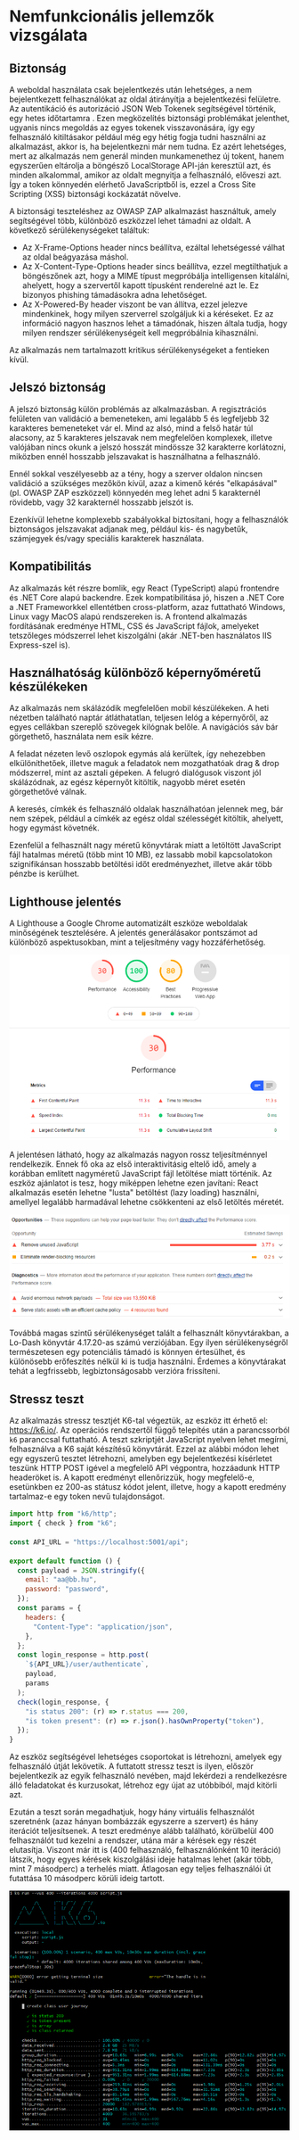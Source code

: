 # Nemfunkcionális jellemzők vizsgálata

## Biztonság

A weboldal használata csak bejelentkezés után lehetséges, a nem bejelentkezett felhasználókat az oldal átirányítja a bejelentkezési felületre. Az autentikáció és autorizáció JSON Web Tokenek segítségével történik, egy hetes időtartamra . Ezen megközelítés biztonsági problémákat jelenthet, ugyanis nincs megoldás az egyes tokenek visszavonására, így egy felhasználó kitiltásakor például még egy hétig fogja tudni használni az alkalmazást, akkor is, ha bejelentkezni már nem tudna. Ez azért lehetséges, mert az alkalmazás nem generál minden munkamenethez új tokent, hanem egyszerűen eltárolja a böngésző LocalStorage API-ján keresztül azt, és minden alkalommal, amikor az oldalt megnyitja a felhasználó, előveszi azt. Így a token könnyedén elérhető JavaScriptből is, ezzel a Cross Site Scripting (XSS) biztonsági kockázatát növelve.

A biztonsági teszteléshez az OWASP ZAP alkalmazást használtuk, amely segítségével több, különböző eszközzel lehet támadni az oldalt. A következő sérülékenységeket találtuk:

- Az X-Frame-Options header nincs beállítva, ezáltal lehetségessé válhat az oldal beágyazása máshol.
- Az X-Content-Type-Options header sincs beállítva, ezzel megtilthatjuk a böngészőnek azt, hogy a MIME típust megpróbálja intelligensen kitalálni, ahelyett, hogy a szervertől kapott típusként renderelné azt le. Ez bizonyos phishing támadásokra adna lehetőséget.
- Az X-Powered-By header viszont be van állítva, ezzel jelezve mindenkinek, hogy milyen szerverrel szolgáljuk ki a kéréseket. Ez az információ nagyon hasznos lehet a támadónak, hiszen általa tudja, hogy milyen rendszer sérülékenységeit kell megpróbálnia kihasználni.

Az alkalmazás nem tartalmazott kritikus sérülékenységeket a fentieken kívül.

## Jelszó biztonság

A jelszó biztonság külön problémás az alkalmazásban. A regisztrációs felületen van validáció a bemeneteken, ami legalább 5 és legfeljebb 32 karakteres bemeneteket vár el. Mind az alsó, mind a felső határ túl alacsony, az 5 karakteres jelszavak nem megfelelően komplexek, illetve valójában nincs okunk a jelszó hosszát mindössze 32 karakterre korlátozni, miközben ennél hosszabb jelszavakat is használhatna a felhasználó.

Ennél sokkal veszélyesebb az a tény, hogy a szerver oldalon nincsen validáció a szükséges mezőkön kívül, azaz a kimenő kérés "elkapásával" (pl. OWASP ZAP eszközzel) könnyedén meg lehet adni 5 karakternél rövidebb, vagy 32 karakternél hosszabb jelszót is.

Ezenkívül lehetne komplexebb szabályokkal biztosítani, hogy a felhasználók biztonságos jelszavakat adjanak meg, például kis- és nagybetűk, számjegyek és/vagy speciális karakterek használata.

## Kompatibilitás

Az alkalmazás két részre bomlik, egy React (TypeScript) alapú frontendre és .NET Core alapú backendre. Ezek kompatibilitása jó, hiszen a .NET Core a .NET Frameworkkel ellentétben cross-platform, azaz futtatható Windows, Linux vagy MacOS alapú rendszereken is. A frontend alkalmazás fordításának eredménye HTML, CSS és JavaScript fájlok, amelyeket tetszőleges módszerrel lehet kiszolgálni (akár .NET-ben használatos IIS Express-szel is).

## Használhatóság különböző képernyőméretű készülékeken

Az alkalmazás nem skálázódik megfelelően mobil készülékeken. A heti nézetben található naptár átláthatatlan, teljesen lelóg a képernyőről, az egyes cellákban szereplő szövegek kilógnak belőle. A navigációs sáv bár görgethető, használata nem esik kézre.

A feladat nézeten levő oszlopok egymás alá kerültek, így nehezebben elkülöníthetőek, illetve maguk a feladatok nem mozgathatóak drag & drop módszerrel, mint az asztali gépeken. A felugró dialógusok viszont jól skálázódnak, az egész képernyőt kitöltik, nagyobb méret esetén görgethetővé válnak.

A keresés, címkék és felhasználó oldalak használhatóan jelennek meg, bár nem szépek, például a címkék az egész oldal szélességét kitöltik, ahelyett, hogy egymást követnék.

Ezenfelül a felhasznált nagy méretű könyvtárak miatt a letöltött JavaScript fájl hatalmas méretű (több mint 10 MB), ez lassabb mobil kapcsolatokon szignifikánsan hosszabb betöltési időt eredményezhet, illetve akár több pénzbe is kerülhet.

## Lighthouse jelentés

A Lighthouse a Google Chrome automatizált eszköze weboldalak minőségének tesztelésére. A jelentés generálásakor pontszámot ad különböző aspektusokban, mint a teljesítmény vagy hozzáférhetőség.

![](img/lighthouse_report.png)

A jelentésen látható, hogy az alkalmazás nagyon rossz teljesítménnyel rendelkezik. Ennek fő oka az első interaktivitásig eltelő idő, amely a korábban említett nagyméretű JavaScript fájl letöltése miatt történik. Az eszköz ajánlatot is tesz, hogy miképpen lehetne ezen javítani: React alkalmazás esetén lehetne "lusta" betöltést (lazy loading) használni, amellyel legalább harmadával lehetne csökkenteni az első letöltés méretét.

![](img/lighthouse_report-2.png)

Továbbá magas szintű sérülékenységet talált a felhasznált könyvtárakban, a Lo-Dash könyvtár 4.17.20-as számú verziójában. Egy ilyen sérülékenységről természetesen egy potenciális támadó is könnyen értesülhet, és különösebb erőfeszítés nélkül ki is tudja használni. Érdemes a könyvtárakat tehát a legfrissebb, legbiztonságosabb verzióra frissíteni.

## Stressz teszt

Az alkalmazás stressz tesztjét K6-tal végeztük, az eszköz itt érhető el: https://k6.io/. Az operációs rendszertől függő telepítés után a parancssorból `k6` paranccsal futtatható. A teszt szkriptjét JavaScript nyelven lehet megírni, felhasználva a K6 saját készítésű könyvtárát. Ezzel az alábbi módon lehet egy egyszerű tesztet létrehozni, amelyben egy bejelentkezési kísérletet teszünk HTTP POST igével a megfelelő API végpontra, hozzáadunk HTTP headeröket is. A kapott eredményt ellenőrizzük, hogy megfelelő-e, esetünkben ez 200-as státusz kódot jelent, illetve, hogy a kapott eredmény tartalmaz-e egy token nevű tulajdonságot.

```js
import http from "k6/http";
import { check } from "k6";

const API_URL = "https://localhost:5001/api";

export default function () {
  const payload = JSON.stringify({
    email: "aa@bb.hu",
    password: "password",
  });
  const params = {
    headers: {
      "Content-Type": "application/json",
    },
  };
  const login_response = http.post(
    `${API_URL}/user/authenticate`,
    payload,
    params
  );
  check(login_response, {
    "is status 200": (r) => r.status === 200,
    "is token present": (r) => r.json().hasOwnProperty("token"),
  });
}
```

Az eszköz segítségével lehetséges csoportokat is létrehozni, amelyek egy felhasználó útját lekövetik. A futtatott stressz teszt is ilyen, először bejelentkezik az egyik felhasználó nevében, majd lekérdezi a rendelkezésre álló feladatokat és kurzusokat, létrehoz egy újat az utóbbiból, majd kitörli azt.

Ezután a teszt során megadhatjuk, hogy hány virtuális felhasználót szeretnénk (azaz hányan bombázzák egyszerre a szervert) és hány iterációt teljesítsenek. A teszt eredménye alább található, körülbelül 400 felhasználót tud kezelni a rendszer, utána már a kérések egy részét elutasítja. Viszont már itt is (400 felhasználó, felhasználónként 10 iteráció) látszik, hogy egyes kérések kiszolgálási ideje hatalmas lehet (akár több, mint 7 másodperc) a terhelés miatt. Átlagosan egy teljes felhasználói út futattása 10 másodperc körüli ideig tartott.

![](img/stress-test-1.png)
